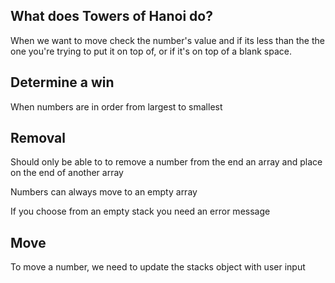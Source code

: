 ## What does Towers of Hanoi do?
When we want to move check the number's value and if its less than the the one you're trying to put it on top of, or if it's on top of a blank space.

## Determine a win

When numbers are in order from largest to smallest

## Removal

Should only be able to to remove a number from the end an array and place on the end of another array

Numbers can always move to an empty array

If you choose from an empty stack you need an error message

## Move

To move a number, we need to update the stacks object with user input